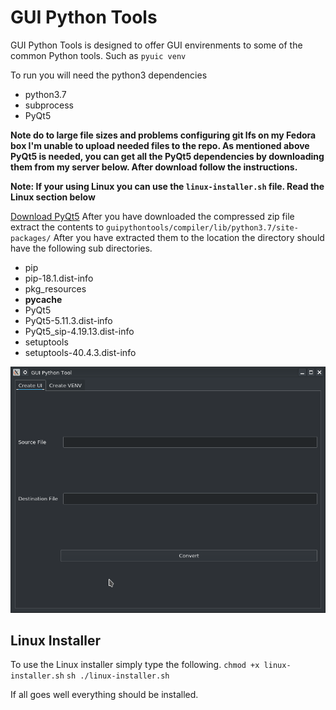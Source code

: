 # GUI Python Tools

GUI Python Tools is designed to offer GUI envirenments to some of the common Python tools. Such as `pyuic venv`

To run you will need the python3 dependencies

* python3.7
* subprocess
* PyQt5

**Note do to large file sizes and problems configuring git lfs on my Fedora box I'm unable to upload needed files to the repo. As mentioned above PyQt5 is needed, you can get all the PyQt5 dependencies by downloading them from my server below. After download follow the instructions.**

**Note: If your using Linux you can use the `linux-installer.sh` file. Read the Linux section below**

[Download PyQt5](http://bennix.net/downloads/site-packages.zip)
After you have downloaded the compressed zip file extract the contents to `guipythontools/compiler/lib/python3.7/site-packages/` After you have extracted them to the location the directory should have the following sub directories.

* pip
* pip-18.1.dist-info
* pkg_resources
* __pycache__
* PyQt5
* PyQt5-5.11.3.dist-info
* PyQt5_sip-4.19.13.dist-info
* setuptools
* setuptools-40.4.3.dist-info

![Program Running](images/program.png)


## Linux Installer
To use the Linux installer simply type the following.
`chmod +x linux-installer.sh`
`sh ./linux-installer.sh`

If all goes well everything should be installed.